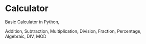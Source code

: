 # Calculator
Basic Calculator in Python,

Addition, Subtraction, Multiplication, Division, Fraction, Percentage, Algebraic, DIV, MOD

